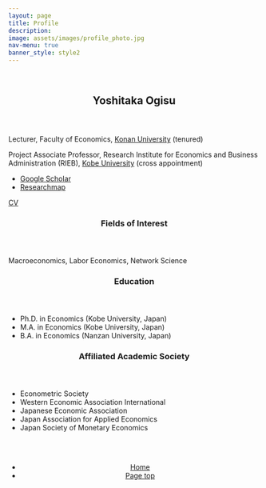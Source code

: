 ```yaml
---
layout: page
title: Profile
description: 
image: assets/images/profile_photo.jpg
nav-menu: true
banner_style: style2
---
```


<!-- Main -->
<div id="main">


  <section id="sec-profile" class="spotlights">
    <section >
      <br>
    </section>
    <section class="scroll-fade">
      <div class="image">
        <img src="{{ 'assets/images/profile_photo.jpg' | relative_url }}" alt="" data-position="center center" />
      </div>
      <div class="content">
        <div class="inner">
          <header class="major">
            <h2>Yoshitaka Ogisu</h2>
          </header>
          <p>Lecturer, Faculty of Economics, <a href="https://www.konan-u.ac.jp/">Konan University</a> (tenured)</p>
          <p>Project Associate Professor, Research Institute for Economics and Business Administration (RIEB), <a href="https://www.rieb.kobe-u.ac.jp/en/index.html">Kobe University</a> (cross appointment)</p>
          <div class="row">
            <div class="4u 12u$(small)">
              <ul>
                <li> <a href="https://scholar.google.co.jp/citations?user=olbpst8AAAAJ">Google Scholar</a></li>
                <li> <a href="https://researchmap.jp/yoshitaka_ogisu">Researchmap</a></li>
              </ul>
            </div>
            <div class="6u$ 12u$(small)">
              <a href="assets/pdf/profile/CV.pdf" class="button icon fa-download">CV</a>
            </div>
          </div>
        </div>
      </div>
    </section>
  </section>

  <section class="profile-structure">
    <section class="scroll-fade">
      <header>
        <h3>Fields of Interest</h3>
      </header>
      <p>Macroeconomics, Labor Economics, Network Science</p>
    </section>
    <section class="scroll-fade">
      <header>
        <h3>Education</h3>
      </header>
      <div>
        <ul class="alt">
          <li>Ph.D. in Economics (Kobe University, Japan)</li>
          <li>M.A. in Economics (Kobe University, Japan)</li>
          <li>B.A. in Economics (Nanzan University, Japan)</li>
        </ul>
      </div>
    </section>
    <section class="scroll-fade">
      <header>
        <h3>Affiliated Academic Society</h3>
      </header>
      <div>
        <ul>
          <li>Econometric Society</li>
          <li>Western Economic Association International</li>
          <li>Japanese Economic Association</li>
          <li>Japan Association for Applied Economics</li>
          <li>Japan Society of Monetary Economics</li>
        </ul>
      </div>
      <br><br>
    </section>
  </section>


<section>
  <div class="inner" align="center">
    <ul class="actions">
      <li><a href="index.html" class="button">Home</a></li>
      <li><a href="#banner" class="button special scroll">Page top</a></li>
    </ul>
  </div>
</section>

</div>